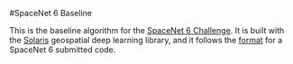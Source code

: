 #SpaceNet 6 Baseline

This is the baseline algorithm for the [SpaceNet 6 Challenge](https://spacenet.ai/sn6-challenge/).  It is built with the [Solaris](https://github.com/CosmiQ/solaris) geospatial deep learning library, and it follows the [format](https://www.topcoder.com/challenges/30116975) for a SpaceNet 6 submitted code.